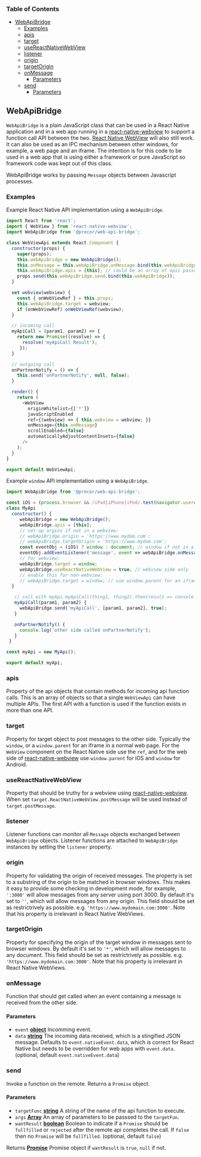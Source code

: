 <!-- Generated by documentation.js. Update this documentation by updating the source code. -->

### Table of Contents

-   [WebApiBridge][1]
    -   [Examples][2]
    -   [apis][3]
    -   [target][4]
    -   [useReactNativeWebView][5]
    -   [listener][6]
    -   [origin][7]
    -   [targetOrigin][8]
    -   [onMessage][9]
        -   [Parameters][10]
    -   [send][11]
        -   [Parameters][12]

## WebApiBridge

`WebApiBridge` is a plain JavaScript class that can be used in a React Native application and
in a web app running in a [react-native-webview][13]
to support a function call API between the two. [React Native WebView][14]
will also still work. It can also be used as an IPC mechanism between other windows, for example,
a web page and an iframe. The intention is for this code to be used in a web app that is using
either a framework or pure JavaScript so framework code was kept out of this class.

WebApiBridge works by passing `Message` objects between Javascript processes.

### Examples

Example React Native API implementation using a `WebApiBridge`.


```javascript
import React from 'react';
import { WebView } from 'react-native-webview';
import WebApiBridge from '@precor/web-api-bridge';

class WebViewApi extends React.Component {
  constructor(props) {
    super(props);
    this.webApiBridge = new WebApiBridge();
    this.onMessage = this.webApiBridge.onMessage.bind(this.webApiBridge);
    this.webApiBridge.apis = [this]; // could be an array of apis passed as a prop instead
    props.send(this.webApiBridge.send.bind(this.webApiBridge));
  }

  set webview(webview) {
    const { onWebViewRef } = this.props;
    this.webApiBridge.target = webview;
    if (onWebViewRef) onWebViewRef(webview);
  }

  // incoming call
  myApiCall = (param1, param2) => {
    return new Promise((resolve) => {
      resolve('myApiCall Result');
     });
  }

  // outgoing call
  onPartnerNotify = () => {
    this.send('onPartnerNotify', null, false);
  }

  render() {
    return (
      <WebView
        originWhitelist={['*']}
        javaScriptEnabled
        ref={(webview) => { this.webview = webview; }}
        onMessage={this.onMessage}
        scrollEnabled={false}
        automaticallyAdjustContentInsets={false}
      />
    );
  }
}

export default WebViewApi;
```

Example `window` API implementation using a `WebApiBridge`.


```javascript
import WebApiBridge from '@precor/web-api-bridge';

const iOS = (process.browser && /iPad|iPhone|iPod/.test(navigator.userAgent));
class MyApi
  constructor() {
     webApiBridge = new WebApiBridge();
     webApiBridge.apis = [this];
     // set-up orgins if not in a webview:
     // webApiBridge.origin = 'https://www.mydom.com';
     // webApiBridge.targetOrigin = 'https://www.mydom.com';
     const eventObj = (iOS) ? window : document; // window if not in a webview
     eventObj.addEventListener('message', event => webApiBridge.onMessage(event, event.data));
     // for webview:
     webApiBridge.target = window;
     webApiBridge.useReactNativeWebView = true; // webview side only
     // enable this for non-webview:
     // webApiBridge.target = window; // use window.parent for an iframe
  }

   // call with myApi.myApiCall(thing1, thing2).then(result => console.log(result));
   myApiCall(param1, param2) {
     webApiBridge.send('myApiCall', [param1, param2], true);
   }

   onPartnerNotify() {
     console.log('other side called onPartnerNotify');
   }
 }

const myApi = new MyApi();

export default myApi;
```

### apis

Property of the api objects that contain methods for incoming api function
calls. This is an array of objects so that a single `WebViewApi` can have
multiple APIs. The first API with a function is used if the function exists
in more than one API.

### target

Property for target object to post messages to the other side. Typically the `window`,
or a `window.parent` for an iframe in a normal web page. For the `WebView`
component on the React Native side use the `ref`, and for the web side of
[react-native-webview][13]
use `window.parent` for iOS and `window` for Android.

### useReactNativeWebView

Property that should be truthy for a webview using
[react-native-webview][13]. When set
`target.ReactNativeWebView.postMessage` will be used instead of `target.postMessage`.

### listener

Listener functions can monitor all `Message` objects exchanged
between `WebApiBridge` objects. Listener functions are attached to `WebApiBridge` instances
by setting the `listener` property.

### origin

Property for validating the origin of received messages. The property is set to a substring
of the origin to be matched in browser windows. This makes it easy to provide some checking
in development mode, for example, `':3000'` will allow messages from any server using port
3000\. By default it's set to `''`, which will allow messages from any origin. This field
should be set as restrictrively as possible. e.g. `'https://www.mydomain.com:3000'`. Note
that his property is irrelevant in React Native WebViews.

### targetOrigin

Property for specifying the origin of the target window in messages sent to browser windows.
By default it's set to `'*'`, which will allow messages to any document. This field
should be set as restrictrively as possible. e.g. `'https://www.mydomain.com:3000'`. Note
that his property is irrelevant in React Native WebViews.

### onMessage

Function that should get called when an event containing a message is received
from the other side.

#### Parameters

-   `event` **[object][15]** Incomming event.
-   `data` **[string][16]** The incoming data received, which is a stingified JSON
    message. Defaults to `event.nativeEvent.data`, which is correct for React Native
    but needs to be overridden for web apps with `event.data`. (optional, default `event.nativeEvent.data`)

### send

Invoke a function on the remote.
Returns a `Promise` object.

#### Parameters

-   `targetFunc` **[string][16]** A string of the name of the api function to execute.
-   `args` **[Array][17]** An array of parameters to be passsed to the `targetFun`.
-   `wantResult` **[boolean][18]** Boolean to indicate if a `Promise` should be `fullfilled`
       or `rejected` after the remote api completes the call. If `false` then no `Promise`
       will be `fullfilled`. (optional, default `false`)

Returns **[Promise][19]** Promise object if `wantResult` is `true`, `null` if not.

[1]: #webapibridge

[2]: #examples

[3]: #apis

[4]: #target

[5]: #usereactnativewebview

[6]: #listener

[7]: #origin

[8]: #targetorigin

[9]: #onmessage

[10]: #parameters

[11]: #send

[12]: #parameters-1

[13]: https://github.com/react-native-community/react-native-webview

[14]: https://facebook.github.io/react-native/docs/webview.html

[15]: https://developer.mozilla.org/docs/Web/JavaScript/Reference/Global_Objects/Object

[16]: https://developer.mozilla.org/docs/Web/JavaScript/Reference/Global_Objects/String

[17]: https://developer.mozilla.org/docs/Web/JavaScript/Reference/Global_Objects/Array

[18]: https://developer.mozilla.org/docs/Web/JavaScript/Reference/Global_Objects/Boolean

[19]: https://developer.mozilla.org/docs/Web/JavaScript/Reference/Global_Objects/Promise
